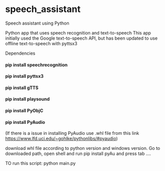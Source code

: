 # speech_assistant

Speech assistant using Python

Python app that uses speech recognition and text-to-speech This app initially used the Google text-to-speech API, but has been updated to use offline text-to-speech with pyttsx3

Dependencies
#### pip install speechrecognition
#### pip install pyttsx3
#### pip install gTTS
#### pip install playsound
#### pip install PyObjC
#### pip install PyAudio
(If there is a issue in installing PyAudio use .whl file from this link https://www.lfd.uci.edu/~gohlke/pythonlibs/#pyaudio)

download whl file according to python version and windows version. Go to downloaded path, open shell and run 
pip install pyAu and press tab  ....

TO run this script:
python main.py
